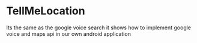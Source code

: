 # TellMeLocation

Its the same as the google voice search it shows how to implement google voice and maps api in our own android application
